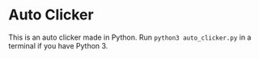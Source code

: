 # Auto Clicker
This is an auto clicker made in Python. Run `python3 auto_clicker.py` in a terminal if you have Python 3.
